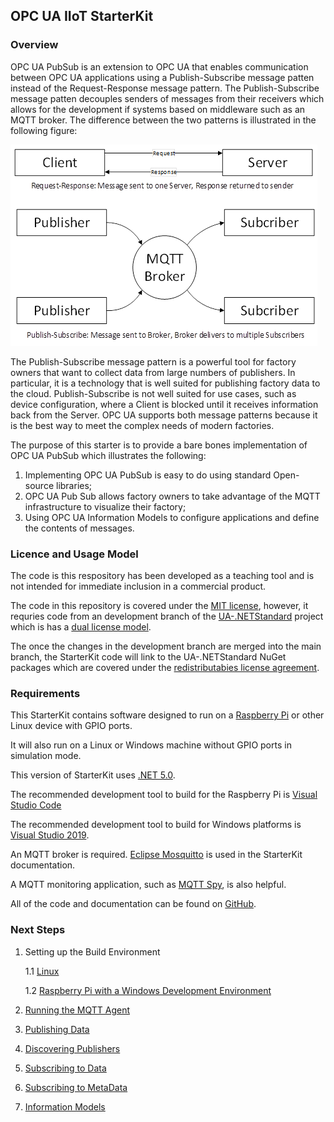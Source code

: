 ## OPC UA IIoT StarterKit
### Overview
OPC UA PubSub is an extension to OPC UA that enables communication between OPC UA applications using a Publish-Subscribe message patten instead of the Request-Response message pattern. The Publish-Subscribe message patten decouples senders of messages from their receivers which allows for the development if systems based on middleware such as an MQTT broker.  The difference between the two patterns is illustrated in the following figure:

![PubSub Overview](docs/images/image001.png "OPC UA IIoT StarterKit Context")

The Publish-Subscribe message pattern is a powerful tool for factory owners that want to collect data from large numbers of publishers. In particular, it is a technology that is well suited for publishing factory data to the cloud. Publish-Subscribe is not well suited for use cases, such as device configuration, where a Client is blocked until it receives information back from the Server. OPC UA supports both message patterns because it is the best way to meet the complex needs of modern factories. 

The purpose of this starter is to provide a bare bones implementation of OPC UA PubSub which illustrates the following:
1) Implementing OPC UA PubSub is easy to do using standard Open-source libraries;
2) OPC UA Pub Sub allows factory owners to take advantage of the MQTT infrastructure to visualize their factory;
3) Using OPC UA Information Models to configure applications and define the contents of messages. 

### Licence and Usage Model
The code is this respository has been developed as a teaching tool and is not intended for immediate inclusion in a commercial product. 

The code in this repository is covered under the [MIT license](https://opcfoundation.org/license/mit.html), however, it requries code from an development branch of the [UA-.NETStandard](https://github.com/OPCFoundation/UA-.NETStandard) project which is has a [dual license model](https://opcfoundation.github.io/UA-.NETStandard/). 

The once the changes in the development branch are merged into the main branch, the StarterKit code will link to the UA-.NETStandard NuGet packages which are covered under the [redistributabies license agreement](https://opcfoundation.org/license/redistributables/1.3/index.html). 

### Requirements
This StarterKit contains software designed to run on a [Raspberry Pi](https://www.raspberrypi.org/products/raspberry-pi-4-model-b/) or other Linux device with GPIO ports.  

It will also run on a Linux or Windows machine without GPIO ports in simulation mode. 

This version of StarterKit uses [.NET 5.0](https://dotnet.microsoft.com/download/dotnet/). 

The recommended development tool to build for the Raspberry Pi is [Visual Studio Code](https://code.visualstudio.com/) 

The recommended development tool to build for Windows platforms is [Visual Studio 2019](https://visualstudio.microsoft.com/downloads/).

An MQTT broker is required. [Eclipse Mosquitto](https://mosquitto.org/) is used in the StarterKit documentation.  

A MQTT monitoring application, such as [MQTT Spy](https://www.eclipse.org/paho/index.php?page=components/mqtt-spy/index.php), is also helpful. 

All of the code and documentation can be found on [GitHub](https://github.com/OPCFoundation/UA-IIoT-StarterKit). 

### Next Steps

1. Setting up the Build Environment

    1.1 [Linux](docs/setup/linux) 

    1.2 [Raspberry Pi with a Windows Development Environment](docs/setup/raspberrypi) 

2. [Running the MQTT Agent](docs/agent)
3. [Publishing Data](docs/publishing)
4. [Discovering Publishers](docs/discovery)
5. [Subscribing to Data](docs/subscribing)
5. [Subscribing to MetaData](docs/metadata)
6. [Information Models](docs/models)
